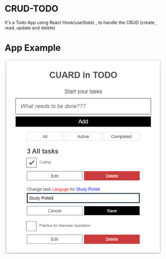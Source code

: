 # CRUD-TODO
It's a Todo App using React Hook(useState) , to handle the CRUD (create , read, update and delete)

# App Example
![](example.png)
